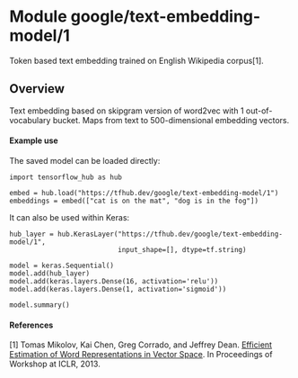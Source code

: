# Module google/text-embedding-model/1
Token based text embedding trained on English Wikipedia corpus[1].

<!-- asset-path: https://path/to/text-embedding-model/model.tar.gz -->
<!-- module-type: text-embedding -->
<!-- network-architecture: skip-gram -->
<!-- network-architecture: word2vec -->
<!-- dataset: wikipedia -->
<!-- language: en -->
<!-- fine-tunable: true -->
<!-- format: saved_model_2 -->

## Overview

Text embedding based on skipgram version of word2vec with 1 out-of-vocabulary
bucket. Maps from text to 500-dimensional embedding vectors.

#### Example use
The saved model can be loaded directly:

```
import tensorflow_hub as hub

embed = hub.load("https://tfhub.dev/google/text-embedding-model/1")
embeddings = embed(["cat is on the mat", "dog is in the fog"])
```

It can also be used within Keras:

```
hub_layer = hub.KerasLayer("https://tfhub.dev/google/text-embedding-model/1",
                           input_shape=[], dtype=tf.string)

model = keras.Sequential()
model.add(hub_layer)
model.add(keras.layers.Dense(16, activation='relu'))
model.add(keras.layers.Dense(1, activation='sigmoid'))

model.summary()
```

#### References
[1] Tomas Mikolov, Kai Chen, Greg Corrado, and Jeffrey Dean.
[Efficient Estimation of Word Representations in Vector Space](https://arxiv.org/abs/1301.3781).
In Proceedings of Workshop at ICLR, 2013.
